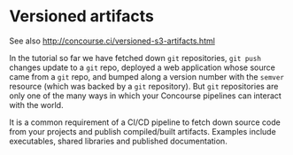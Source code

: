 # Versioned artifacts

See also http://concourse.ci/versioned-s3-artifacts.html

In the tutorial so far we have fetched down `git` repositories, `git push` changes update to a `git` repo, deployed a web application whose source came from a `git` repo, and bumped along a version number with the `semver` resource (which was backed by a `git` repository). But `git` repositories are only one of the many ways in which your Concourse pipelines can interact with the world.

It is a common requirement of a CI/CD pipeline to fetch down source code from your projects and publish compiled/built artifacts. Examples include executables, shared libraries and published documentation.
